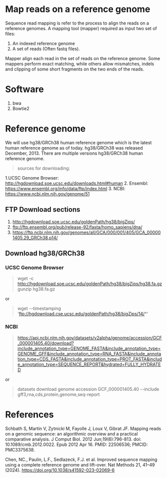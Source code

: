 # Map reads on a reference genome
Sequence read mapping is  refer to the process to align the reads on a reference genomes. 
A  mapping  tool (mapper) required as input two set of files:
1. An indexed reference genome
2. A set of reads (Often fastq files). 

Mapper align each read in the set of reads on the reference genome. Some mappers perform exact matching, while others allow  mismatches, indels and clipping of some short fragments on the two ends of the reads.


# Software 
1. bwa
2. Bowtie2 

# Reference genome  
We will use hg38/GRCh38 human reference genome which   is the latest human reference genome as of today. hg38/GRCh38 was released December, 2013. There are multiple  versions hg38/GRCh38 human reference genome.
> sources for downloading: 

1.UCSC Genome Browser: http://hgdownload.soe.ucsc.edu/downloads.html#human
2. Ensembl: https://www.ensembl.org/info/data/ftp/index.html
3. NCBI: https://www.ncbi.nlm.nih.gov/genome/51

## FTP Download sections 
1. http://hgdownload.soe.ucsc.edu/goldenPath/hg38/bigZips/
2. ftp://ftp.ensembl.org/pub/release-92/fasta/homo_sapiens/dna/
3. https://ftp.ncbi.nlm.nih.gov/genomes/all/GCA/000/001/405/GCA_000001405.29_GRCh38.p14/

## Download  hg38/GRCh38 

### UCSC Genome Browser

> wget -c http://hgdownload.soe.ucsc.edu/goldenPath/hg38/bigZips/hg38.fa.gz
> gunzip hg38.fa.gz

or 

> wget --timestamping 'ftp://hgdownload.cse.ucsc.edu/goldenPath/hg38/bigZips/14/*'


### NCBI

> https://api.ncbi.nlm.nih.gov/datasets/v2alpha/genome/accession/GCF_000001405.40/download?include_annotation_type=GENOME_FASTA&include_annotation_type=GENOME_GFF&include_annotation_type=RNA_FASTA&include_annotation_type=CDS_FASTA&include_annotation_type=PROT_FASTA&include_annotation_type=SEQUENCE_REPORT&hydrated=FULLY_HYDRATED

or 

> datasets download genome accession GCF_000001405.40 --include gff3,rna,cds,protein,genome,seq-report
















# References
Schbath S, Martin V, Zytnicki M, Fayolle J, Loux V, Gibrat JF. Mapping reads on a genomic sequence: an algorithmic overview and a practical comparative analysis. J Comput Biol. 2012 Jun;19(6):796-813. doi: 10.1089/cmb.2012.0022. Epub 2012 Apr 16. PMID: 22506536; PMCID: PMC3375638.

Chen, NC., Paulin, L.F., Sedlazeck, F.J. et al. Improved sequence mapping using a complete reference genome and lift-over. Nat Methods 21, 41–49 (2024). https://doi.org/10.1038/s41592-023-02069-6